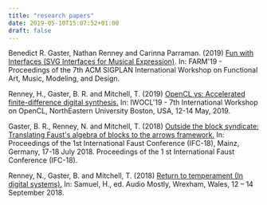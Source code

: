 ```yaml
---
title: "research papers"
date: 2019-05-10T15:07:52+01:00
draft: false
---
```


Benedict R. Gaster, Nathan Renney and Carinna Parraman. (2019) [Fun with Interfaces (SVG Interfaces for Musical Expression)](http://eprints.uwe.ac.uk/id/eprint/41424). In: FARM'19 - Proceedings of the 7th ACM SIGPLAN International Workshop on Functional Art, Music, Modeling, and Design.

Renney, H., Gaster, B. R. and Mitchell, T. (2019) [OpenCL vs: Accelerated finite-difference digital synthesis.](http://eprints.uwe.ac.uk/40347) 
In: IWOCL'19 - 7th International Workshop on OpenCL, NorthEastern University Boston, USA, 12-14 May, 2019. 

Gaster, B. R., Renney, N. and Mitchell, T. (2018) [Outside the block syndicate: Translating Faust's algebra of blocks to the arrows framework.](http://eprints.uwe.ac.uk/36566) In: Proceedings of the 1st International Faust Conference (IFC-18), Mainz, Germany, 17-18 July 2018. Proceedings of the 1 st International Faust Conference (IFC-18).

Renney, N., Gaster, B. and Mitchell, T. (2018) [Return to temperament (In digital systems).](http://eprints.uwe.ac.uk/37544) In: Samuel, H., ed. Audio Mostly, Wrexham, Wales, 12 – 14 September 2018.

